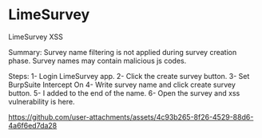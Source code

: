 # LimeSurvey
LimeSurvey XSS

Summary:
Survey name filtering is not applied during survey creation phase. Survey names may contain malicious js codes.

Steps:
1- Login LimeSurvey app.
2- Click the create survey button.
3- Set BurpSuite Intercept On
4- Write survey name and click create survey button.
5- I added <script>alert(8)</script> to the end of the name.
6- Open the survey and xss vulnerability is here.



https://github.com/user-attachments/assets/4c93b265-8f26-4529-88d6-4a6f6ed7da28


